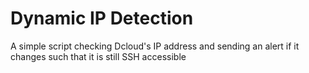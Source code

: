 # Dynamic IP Detection

A simple script checking Dcloud's IP address and sending an alert if it changes such that it is still SSH accessible

